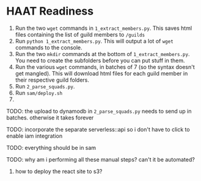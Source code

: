 # HAAT Readiness

1. Run the two `wget` commands in `1_extract_members.py`. This saves html files containing the list of guild members to `/guilds`
1. Run `python 1_extract_members.py`. This will output a lot of `wget` commands to the console.
1. Run the two `mkdir` commands at the bottom of `1_extract_members.py`. You need to create the subfolders before you can put stuff in them.
1. Run the various `wget` commands, in batches of 7 (so the syntax doesn't get mangled). This will download html files for each guild member in their respective guild folders.
1. Run `2_parse_squads.py`.
1. Run `sam/deploy.sh`
1. 


TODO: the upload to dynamodb in `2_parse_squads.py` needs to send up in batches. otherwise it takes forever

TODO: incorporate the separate serverless::api so i don't have to click to enable iam integration

TODO: everything should be in sam

TODO: why am i performing all these manual steps? can't it be automated?

1. how to deploy the react site to s3?